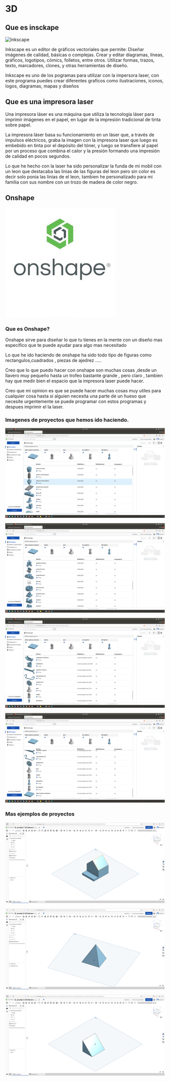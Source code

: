 # 3D
## Que es insckape 

![Inkscape](https://github.com/aRnAu1012/2-trimestre-/blob/main/%C3%ADndice.jpeg)

Inkscape es un editor de gráficos vectoriales que permite: Diseñar imágenes de calidad, básicas o complejas. Crear y editar diagramas, líneas, gráficos,
logotipos, cómics, folletos, entre otros. Utilizar formas, trazos, texto, marcadores, clones, y otras herramientas de diseño.

Inkscape es uno de los pogramas para utilizar con la impersora laser, con este programa puedes crear diferentes graficos como ilustraciones, iconos, logos, diagramas, mapas y diseños 


## Que es una impresora laser 

Una impresora láser es una máquina que utiliza la tecnología láser para imprimir imágenes en el papel, en lugar de la impresión tradicional de tinta sobre papel.

La impresora láser basa su funcionamiento en un láser que, a través de impulsos eléctricos, graba la imagen con la impresora laser que luego es embebido en tinta por el depósito del tóner,
y luego se transfiere al papel por un proceso que combina el calor y la presión formando una impresión de calidad en pocos segundos.

Lo que he hecho con la laser ha sido personalizar la funda de mi mobil con un leon que destacaba las linias de las figuras del leon pero sin color es decir solo ponia
las linias de el leon, tambien he personalizado para mi familia con sus nombre con un trozo de madera de color negro.


## Onshape 
![Onshape](https://github.com/aRnAu1012/2-trimestre-/blob/main/onshape_quote2-348x348.jpg)

### Que es Onshape?

Onshape sirve para diseñar lo que tu tienes en la mente con un diseño mas especifico que te puede ayudar para algo mas necesitado 

Lo que he ido haciendo de onshape ha sido todo tipo de figuras como rectangulos,cuadrados , piezas de ajedrez .....

Creo que lo que puedo hacer con onshape son muchas cosas ,desde un llavero muy pequeño hasta un trofeo bastante grande , pero claro , tambien hay que medir
bien el espacio que la impresora laser puede hacer.

Creo que mi opinion es que se puede hacer muchas cosas muy utiles para cualquier cosa hasta si alguien necesita una parte de un hueso que necesite urgentemente 
se puede programar con estos programas y despues imprimir el la laser.

### Imagenes de proyectos que hemos ido haciendo.

![ejemplo](https://github.com/aRnAu1012/2-trimestre-/blob/main/Captura%20de%20pantalla%20de%202022-02-10%2010-04-12.png)

![ejemplo 1 ](https://github.com/aRnAu1012/2-trimestre-/blob/main/Captura%20de%20pantalla%20de%202022-02-10%2010-04-26.png)

![ejemplo 2](https://github.com/aRnAu1012/2-trimestre-/blob/main/Captura%20de%20pantalla%20de%202022-02-10%2010-04-34.png)

![ejemplo 3](https://github.com/aRnAu1012/2-trimestre-/blob/main/Captura%20de%20pantalla%20de%202022-02-10%2010-04-42.png)

### Mas ejemplos de proyectos 

![](https://github.com/aRnAu1012/2-trimestre-/blob/main/Captura%20de%20pantalla%20de%202022-02-10%2012-57-35.png)

![](https://github.com/aRnAu1012/2-trimestre-/blob/main/Captura%20de%20pantalla%20de%202022-02-10%2012-59-51.png)

![](https://github.com/aRnAu1012/2-trimestre-/blob/main/Captura%20de%20pantalla%20de%202022-02-10%2013-03-22.png)
